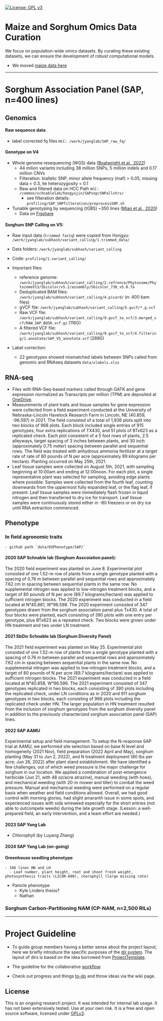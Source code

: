 [![License: GPL v3](https://img.shields.io/badge/License-GPL%20v3-blue.svg)](http://www.gnu.org/licenses/gpl-3.0)

# Maize and Sorghum Omics Data Curation

We focus on population-wide omics datasets. By curating these existing datasets, we can ensure the development of robust computational models.

- We moved [maize data here](maize.md)

-----------------------
# Sorghum Association Panel (SAP, n=400 lines)

## Genomics

#### Raw sequence data
  - label corrected fq files `HCC: /work/jyanglab/SAP_raw_fq/`   

#### Genotype on V4
  - Whole genome resequencing (WGS) data ([Boatwright et al., 2022](https://onlinelibrary.wiley.com/doi/full/10.1111/tpj.15853))
    - 44 milion variants including 38 million SNPs, 5 million indels and 0.17 million CNVs
    - Filteration: biallelic SNP, minor allele frequency (maf) > 0.05, missing data < 0.3, ite heterozygosity < 0.1
    - Raw and filtered data on HCC Path `HCC: /common/schnablelab/hongyujin/SAPsnp/SNPallchrs/`
      - see filteration details: `profiling/SAP_SNPfilteration/preprocessSNP.sh`
  - Tunable genotyping by sequencing (tGBS) ~350 lines ([Miao et al., 2020](https://academic.oup.com/plphys/article/183/4/1898/6118529))
    - Data on [Figshare](https://figshare.com/articles/dataset/Untitled_Item/11462469) 

#### Sorghum SNP Calling on V5:

- Raw input data (`trimmed fastq`) were copied from Hongyu: `/work/jyanglab/subhash/variant_calling/1.trimmed_data/`
- Data folders: `/work/jyanglab/subhash/variant_calling`
- Code: `profiling/1.variant_calling/`

- Important files: 
  - reference genome: `/work/jyanglab/subhash/variant_calling/2.refrence/Phytozome/PhytozomeV13/Sbicolor/v5.1/assembly/Sbicolor_730_v5.0.fa`
  - Deduplicated BAM files: `/work/jyanglab/subhash/variant_calling/4.picard/` (n: 400 bam files)
  - gVCF file: `/work/jyanglab/subhash/variant_calling/5.gvcf/*.g.vcf`
  - Raw VCF file: `/work/jyanglab/subhash/variant_calling/9.gvcf_to_vcf/3.merged_vcf/RAW_SAP_BQSR.vcf.gz` (116G)
  - A filtered VCF file: `/work/jyanglab/subhash/variant_calling/9.gvcf_to_vcf/4.filtering/1.annotate/SAP_V5_annotate.vcf` (289G)

- Label correction:
  - 22 genotypes showed mismatched labels between SNPs called from genomic and RNAseq datasets `data/xlabels.xlsx`

## RNA-seq
  - Files with RNA-Seq-based markers called through GATK and gene expression normalized as Transcripts per million (TPM) are deposited at [OneDrive](https://uofnelincoln-my.sharepoint.com/:f:/g/personal/gxu6_unl_edu/EuJn6RPpm-FKuU9FKNs9Qg8Bpk_r52zMLq8WbqxNDgeqSQ?e=t9G35u).
  - Measurements of plant traits and tissue samples for gene expression were collected from a field experiment conducted at the University of Nebraska-Lincoln Havelock Research Farm in Lincoln, NE (40.859, -96.597) in 2021. 
The field consisted of a total of 1,936 plots split into two blocks of 968 plots.
Each block included single entries of 915 genotypes, four extra replications of TX430, and 51 plots of BTx623 as a replicated check. Each plot consistent of a 5 foot rows of plants, 2.5 alleyways, target spacing of 3 inches between plants, 
and 30 inch (approximately 0.75 meter) spacing between parallel and sequential rows. The field was treated with anhydrous ammonia fertilizer at a target rate of rate of 80 pounds of N per acre (approximately 89 kilograms per hectare). Planting occurred on May 25th, 2021.
- Leaf tissue samples were collected on August 5th, 2021, with sampling beginning at 10:00am and ending at 12:00noon. For each plot, a single representative plant was selected for sampling, avoiding edge plants where possible. Samples were collected from the fourth leaf, counting downwards from the uppermost fully expanded leaf, or the flag leaf, if present. Leaf tissue samples were immediately flash frozen in liquid nitrogen and then transferred to dry ice for transport. Leaf tissue samples were continuously stored either in -80 freezers or on dry ice until RNA extraction commenced. 

## Phenotype

### In field agronomic traits
    - github path `data/03Phenotype/SAP/`

#### 2020 SAP Schnable lab (Sorghum Asscoiation panel):
The 2020 field experiment was planted on June 8. Experimental plot consisted of one 1.52-m row of plants from a single genotype planted with a spacing of 0.76 m between parallel and sequential rows and approximately 7.62 cm in spacing between sequential plants in the same row. No supplemental nitrogen was applied to low-nitrogen treatment blocks, and a target of 80 pounds of N per acre (89.7 kilograms/hectare) was applied to sufficient nitrogen blocks. The 2020 experiment was conducted in a field located at N&deg;40.861, W&deg;96.598. The 2020 experiment consisted of 347 genotypes drawn from the sorghum association panel plus Tx430. A total of four blocks were planted, each consisting of 390 plots with one entry per genotype, plus BTx623 as a repeated check. Two blocks were grown under HN treatment and two under LN treatment.

#### 2021 SbDiv Schnable lab (Sorghum Diversity Panel)
The 2021 field experiment was planted on May 25. Experimental plot consisted of one 1.52-m row of plants from a single genotype planted with a spacing of 0.76 m between parallel and sequential rows and approximately 7.62 cm in spacing between sequential plants in the same row. No supplemental nitrogen was applied to low-nitrogen treatment blocks, and a target of 80 pounds of N per acre (89.7 kilograms/hectare) was applied to sufficient nitrogen blocks. The 2021 experiment was conducted in a field located at N&deg;40.858, W&deg;96.596. The 2021 experiment consisted of 347 genotypes replicated in two blocks, each consisting of 390 plots including the replicated check, under LN conditions as in 2020 and 911 sorghum genotypes in two blocks, each consisting of 966 plots including the replicated check under HN. The larger population in HN treatment resulted from the inclusion of sorghum genotypes from the sorghum diversity panel in addition to the previously characterized sorghum association panel (SAP) lines.

#### 2022 SAP AAMU
Experimental setup and field management. To setup the N-response SAP trial at AAMU, we performed site selection based on base N level and homogeneity (2021 Nov), field preparation (2022 April and May), sorghum planting (May 31 to Jun 2, 2022), and N treatment deployment (80 lbs per acre; Jun 26, 2022) after plant stand establishment. We have identified a few challenges, out of which weed pressure is the major challenge for sorghum in our location. We applied a combination of post-emergence herbicide (Jun 21, with 48 oz/acre atrazine), manual weeding (with hoes), and mechanical weeding (with 20-in mower and tiller) to combat the weed pressure. Manual and mechanical weeding were performed on a regular basis when weather and field conditions allowed. Overall, we had good control with morning glories, had slight amaranth issue in some spots, and experienced issues with sida wireweed especially for the short entries (not able to outcompete weeds) during the late growth stage. (Lesson: a well-prepared field, an early intervention, and a team effort are needed.) 

#### 2023 SAP Yang Lab
- Chlorophyll (by Luyang Zhang)

#### 2024 SAP Yang Lab (on-going)


#### Greenhouse seedling phenotype
    - 346 lines HN and LH
      - Leaf number, plant height, root and shoot fresh weight, photosynthesis traits (LICOR-600), chorophyll (large missing rate)

- Panicle phenotype
    - Kyle Linders thesis?
    - Nathan


 


### Sorghum Carbon-Partitioning NAM (CP-NAM, n=2,500 RILs)



------------------------

# Project Guideline

- To guide group members having a better sense about the project layout, here we briefly introduce the specific purposes of the [dir system](https://jyanglab.github.io/2017-01-07-project/). The layout of dirs is based on the idea borrowed from [ProjectTemplate](http://projecttemplate.net/architecture.html).

- The guideline for the collaborative [workflow](https://jyanglab.github.io/2017-01-10-project-using-github/).

- Check out progress and things [to-do](TODO.md) and throw ideas via the wiki page.


## License
This is an ongoing research project. It was intended for internal lab usage. It has not been extensively tested. Use at your own risk.
It is a free and open source software, licensed under [GPLv3](LICENSE).
